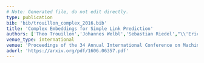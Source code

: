```yaml
---
# Note: Generated file, do not edit directly.
type: publication
bib: 'bib/trouillon_complex_2016.bib'
title: 'Complex Embeddings for Simple Link Prediction'
authors: ['Theo Trouillon','Johannes Welbl','Sebastian Riedel',"\\'Eric Gaussier",'Guillaume Bouchard']
venue_type: international
venue: 'Proceedings of the 34 Annual International Conference on Machine Learning (ICML)'
adurl: 'https://arxiv.org/pdf/1606.06357.pdf'
---
```


